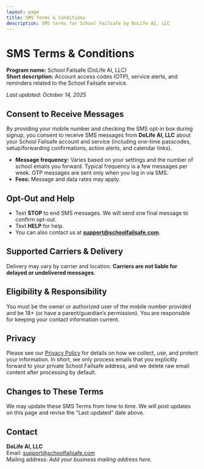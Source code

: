 ```yaml
---
layout: page
title: SMS Terms & Conditions
description: SMS terms for School Failsafe by DoLife AI, LLC
---
```


# SMS Terms & Conditions

**Program name:** School Failsafe (DoLife AI, LLC)  
**Short description:** Account access codes (OTP), service alerts, and reminders related to the School Failsafe service.

_Last updated: October 14, 2025_

## Consent to Receive Messages
By providing your mobile number and checking the SMS opt-in box during signup, you consent to receive SMS messages from **DoLife AI, LLC** about your School Failsafe account and service (including one-time passcodes, setup/forwarding confirmations, action alerts, and calendar links).

- **Message frequency:** Varies based on your settings and the number of school emails you forward. Typical frequency is a few messages per week. OTP messages are sent only when you log in via SMS.
- **Fees:** Message and data rates may apply.

## Opt-Out and Help
- Text **STOP** to end SMS messages. We will send one final message to confirm opt-out.
- Text **HELP** for help.
- You can also contact us at **[support@schoolfailsafe.com](mailto:support@schoolfailsafe.com)**.

## Supported Carriers & Delivery
Delivery may vary by carrier and location. **Carriers are not liable for delayed or undelivered messages.**

## Eligibility & Responsibility
You must be the owner or authorized user of the mobile number provided and be 18+ (or have a parent/guardian’s permission). You are responsible for keeping your contact information current.

## Privacy
Please see our [Privacy Policy](/privacy/) for details on how we collect, use, and protect your information. In short, we only process emails that you explicitly forward to your private School Failsafe address, and we delete raw email content after processing by default.

## Changes to These Terms
We may update these SMS Terms from time to time. We will post updates on this page and revise the “Last updated” date above.

## Contact
**DoLife AI, LLC**  
Email: [support@schoolfailsafe.com](mailto:support@schoolfailsafe.com)  
Mailing address: _Add your business mailing address here._
